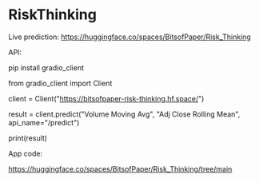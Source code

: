 # RiskThinking

Live prediction:
https://huggingface.co/spaces/BitsofPaper/Risk_Thinking


API:

pip install gradio_client

from gradio_client import Client

client = Client("https://bitsofpaper-risk-thinking.hf.space/")

result = client.predict("Volume Moving Avg", "Adj Close Rolling Mean", api_name="/predict")

print(result)


App code:

https://huggingface.co/spaces/BitsofPaper/Risk_Thinking/tree/main
